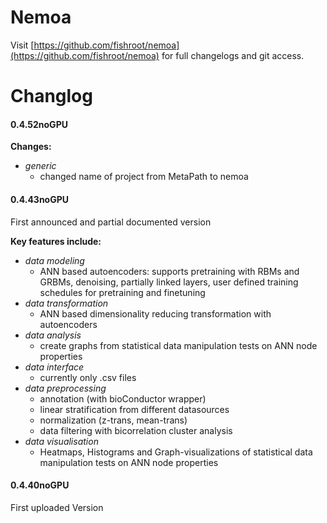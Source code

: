Nemoa
========

Visit [https://github.com/fishroot/nemoa](https://github.com/fishroot/nemoa)
for full changelogs and git access.

Changlog
========

#### 0.4.52noGPU ####
**Changes:**
* *generic*
  * changed name of project from MetaPath to nemoa

#### 0.4.43noGPU ####
First announced and partial documented version

**Key features include:**
* *data modeling*
  * ANN based autoencoders: supports pretraining with RBMs and GRBMs, denoising, partially linked layers, user defined training schedules for pretraining and finetuning
* *data transformation*
  * ANN based dimensionality reducing transformation with autoencoders
* *data analysis*
  * create graphs from statistical data manipulation tests on ANN node properties
* *data interface*
  * currently only .csv files
* *data preprocessing*
  * annotation (with bioConductor wrapper)
  * linear stratification from different datasources
  * normalization (z-trans, mean-trans)
  * data filtering with bicorrelation cluster analysis 
* *data visualisation*
  * Heatmaps, Histograms and Graph-visualizations of statistical data manipulation tests on ANN node properties

#### 0.4.40noGPU ####
First uploaded Version
